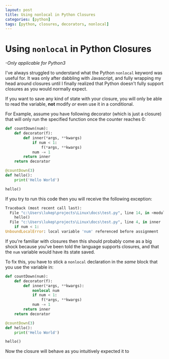 ```yaml
---
layout: post
title: Using nonlocal in Python Closures
categories: [python]
tags: [python, closures, decorators, nonlocal]
---
```

# Using `nonlocal` in Python Closures

*-Only applicable for Python3*

I've always struggled to understand what the Python `nonlocal` keyword was useful for. It was only after dabbling with Javascript, and fully wrapping my head around closures until I finally realized that Python doesn't fully support closures as you would normally expect.

If you want to save any kind of state with your closure, you will only be able to read the variable, **not** modify *or* even use it in a conditional.

For Example, assume you have following decorator (which is just a closure) that will only run the specified function once the counter reaches 0:

```python
def countDown(num):
    def decorator(f):
        def inner(*args, **kwargs)
            if num < 1:
                f(*args, **kwargs)
            num -= 1            
        return inner
    return decorator

@countDown(3)
def hello():
    print('Hello World')

hello()
```

If you try to run this code then you will receive the following exception:

```python
Traceback (most recent call last):
  File "c:\Users\lukep\projects\Linux\docs\test.py", line 14, in <module>
    hello()
  File "c:\Users\lukep\projects\Linux\docs\test.py", line 4, in inner
    if num < 1:
UnboundLocalError: local variable 'num' referenced before assignment
```


If you're familiar with closures then this should probably come as a big shock because you've been told the language supports closures, and that the `num` variable would have its state saved.

To fix this, you have to stick a `nonlocal` declaration in the *same* block that you use the variable in:

```python
def countDown(num):
    def decorator(f):
        def inner(*args, **kwargs):
            nonlocal num
            if num < 1:
                f(*args, **kwargs)
            num -= 1            
        return inner
    return decorator

@countDown(3)
def hello():
    print('Hello World')

hello()
```

Now the closure will behave as you intuitively expected it to